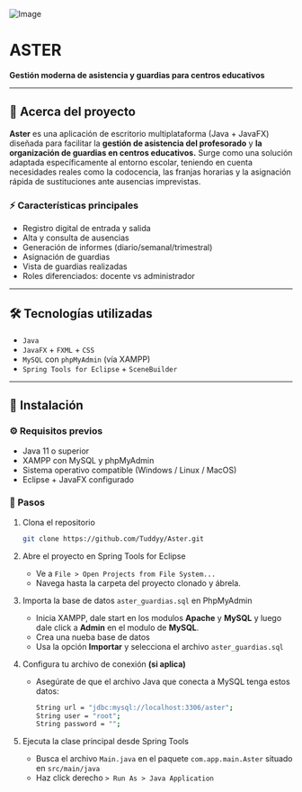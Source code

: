 ![Image](https://github.com/user-attachments/assets/5ae293d3-f729-43b8-87ef-67b4e4dbb179)

# ASTER
**Gestión moderna de asistencia y guardias para centros educativos**

---

## 🧠 Acerca del proyecto

**Aster** es una aplicación de escritorio multiplataforma (Java + JavaFX) diseñada para facilitar la **gestión de asistencia del profesorado** y **la organización de guardias en centros educativos.** Surge como una solución adaptada específicamente al entorno escolar, teniendo en cuenta necesidades reales como la codocencia, las franjas horarias y la asignación rápida de sustituciones ante ausencias imprevistas.


### ⚡ Características principales

- Registro digital de entrada y salida
- Alta y consulta de ausencias
- Generación de informes (diario/semanal/trimestral)
- Asignación de guardias
- Vista de guardias realizadas
- Roles diferenciados: docente vs administrador

---

## 🛠️ Tecnologías utilizadas

- `Java`
- `JavaFX` + `FXML` + `CSS`
- `MySQL` con `phpMyAdmin` (vía XAMPP)
- `Spring Tools for Eclipse` + `SceneBuilder`

---

## 🚀 Instalación

### ⚙️ Requisitos previos

- Java 11 o superior
- XAMPP con MySQL y phpMyAdmin
- Sistema operativo compatible (Windows / Linux / MacOS)
- Eclipse + JavaFX configurado

### 💾 Pasos

1. Clona el repositorio
   ```bash
   git clone https://github.com/Tuddyy/Aster.git
2. Abre el proyecto en Spring Tools for Eclipse
   - Ve a `File > Open Projects from File System...`
   - Navega hasta la carpeta del proyecto clonado y ábrela.

3. Importa la base de datos `aster_guardias.sql` en PhpMyAdmin
   - Inicia XAMPP, dale start en los modulos **Apache** y **MySQL** y luego dale click a **Admin** en el modulo de **MySQL**.
   - Crea una nueba base de datos
   - Usa la opción **Importar** y selecciona el archivo `aster_guardias.sql`

4. Configura tu archivo de conexión **(si aplica)**
   - Asegúrate de que el archivo Java que conecta a MySQL tenga estos datos:
     ```bash
     String url = "jdbc:mysql://localhost:3306/aster";
     String user = "root";
     String password = "";
5. Ejecuta la clase principal desde Spring Tools
   - Busca el archivo `Main.java` en el paquete `com.app.main.Aster` situado en `src/main/java`
   - Haz click derecho `> Run As > Java Application`
